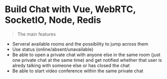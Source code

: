 Build Chat with Vue, WebRTC, SocketIO, Node, Redis
==================================================
> The main features
* Serveral available rooms and the possibility to jump across them 
* Use status (online/absent/unavailable)
* Be able to open a private chat with anyone else in the same room (just one private chat at the same time) and get notified whether that user is alredy talking with someone else or has closed the chat 
* Be able to start video conference within the same private chat 





